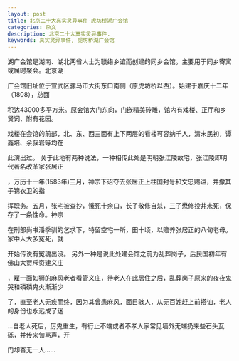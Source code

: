 ```yaml
---
layout: post
title: 北京二十大真实灵异事件-虎坊桥湖广会馆
categories: 杂文
description: 北京二十大真实灵异事件.
keywords: 真实灵异事件, 虎坊桥湖广会馆
---
```


湖广会馆是湖南、湖北两省人士为联络乡谊而创建的同乡会馆。主要用于同乡寄寓或届时聚会。北京湖

广会馆旧址位于宣武区骡马市大街东口南侧（原虎坊桥以西）。始建于嘉庆十二年（1808），总面

积达43000多平方米。原会馆大门东向，门嵌精美砖雕，馆内有戏楼、正厅和乡贤词、附有花园。

戏楼在会馆的前部，北、东、西三面有上下两层的看楼可容纳千人，清末民初，谭鑫培、余叔岩等均在

此演出过。 关于此地有两种说法，一种相传此处是明朝张江陵故宅，张江陵即明代著名改革家张居正

，万历十一年(1583年)三月，神宗下诏夺去张居正上柱国封号和文忠赐谥，并撤其子锦衣卫的指

挥职务。五月，张宅被查抄，饿死十余口，长子敬修自杀，三子懋修投井未死，保存了一条性命。神宗

在刑部尚书潘季驯的乞求下，特留空宅一所，田十顷，以赡养张居正的八旬老母。家中人大多冤死，就

开始传说有冤魂出没。 另外一种是说此处建会馆之前为乱葬岗子，后民国初年有佛山大贾斥资建义庄

，雇一面如狮的麻风老者看管义庄，待老人在此居住之后，乱葬岗子原来的夜夜鬼哭和磷磷鬼火渐渐少

了，直至老人无疾而终，因为其曾患麻风，面目骇人，从无百姓赶上前搭讪，老人的身份也永远成了迷

…自老人死后，厉鬼重生，有行止不端或者不孝人家常见墙外无端扔来些石头瓦砾，并传来訇骂声，开

门却杳无一人……
